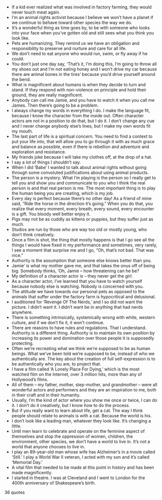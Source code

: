  - If a kid ever realized what was involved in factory farming, they would never touch meat again.
 - I’m an animal rights activist because I believe we won’t have a planet if we continue to behave toward other species the way we do.
 - It’s a wonderful thing as time goes by, to be with someone who looks into your face when you’ve gotten old and still sees what you think you look like.
 - Pets are humanizing. They remind us we have an obligation and responsibility to preserve and nurture and care for all life.
 - We don’t need to eat anyone who would run, swim, or fly away if he could.
 - You don’t just one day say, ‘That’s it, I’m doing this, I’m going to throw all my shoes out and I’m not eating honey and I won’t drive my car because there are animal bones in the tires’ because you’d drive yourself around the bend.
 - What is magnificent about humans is when they decide to turn and stand. If they respond with non-violence on principle and hold their ground, they are really magnificent.
 - Anybody can call me Jamie, and you have to watch it when you call me James. Then there’s going to be a problem.
 - I always change my words in everything I do. I make the language fit, because I know the character from the inside out. Often character actors are not in a position to do that, but I do it. I don’t change any cue and I never change anybody else’s lines, but I make my own words fit my mouth.
 - The last part of life is a spiritual concern. You need to find a context to put your life into, that will allow you to go through it with as much grace and balance as possible, even if there is rebellion and adventure and exploration and resistance.
 - My friends joke because I will take my clothes off, at the drop of a hat.
 - I say a lot of things I shouldn’t say.
 - When I did ‘Babe’ I wanted to talk about animal rights without going through some convoluted justifications about using animal products.
 - The person is a mystery. What I’m playing is the person so I really get to tell you and show you and communicate to you who I think the real person is and that real person is me. The most important thing is to play the human being you are creating, which is my job.
 - Every day is perfect because there’s no other day! As a friend of mine said, “Ride the horse in the direction it’s going.” When you do that, you realize that every moment, every breath, every sound, every encounter is a gift. You bloody well better enjoy it.
 - Pigs may not be as cuddly as kittens or puppies, but they suffer just as much.
 - Studios are run by those who are way too old or mostly young, who don’t think creatively.
 - Once a film is shot, the thing that mostly happens is that I go see all the things I would have fixed in my performance and sometimes, very rarely, I see a moment that surprise me and I go, “Oh, that’s not bad. That was nice.”
 - Authority is the assumption that someone else knows better than you.
 - Jamie’ is what my mother gave me, and that takes the onus off of being big. Somebody thinks, ‘Oh, Jamie – how threatening can he be?
 - My definition of a character actor is – they never get the girl.
 - As a character actor, I’ve learned that you have to watch yourself because nobody else is watching. Nobody is concerned with you.
 - The attitude we have towards our personal pets as opposed to the animals that suffer under the factory farm is hypocritical and delusional.
 - I auditioned for ‘Revenge Of The Nerds,’ and I so did not want the picture. I didn’t want it. I didn’t want be in anything that had nerds anywhere.
 - There is something intrinsically, systemically wrong with white, western culture, and if we don’t fix it, it won’t continue.
 - There are reasons to have rules and regulations. That I understand. Authority is a different thing. Authority is to maintain its own position by increasing its power and domination over those people it is supposedly protecting.
 - Often we’re recreating what we think we’re supposed to be as human beings. What we’ve been told we’re supposed to be, instead of who we authentically are. The key about the creation of full self-expression is to be authentically who you are, to project that.
 - I have a film called ‘A Lonely Place For Dying,’ which is the most watched film on the Internet, over 3 million hits, more than any of Hollywood’s films.
 - All of them – my father, mother, step-mother, and grandmother – were all wonderful actors and performers and they are an inspiration to me, both in their craft and in their humanity.
 - Usually, I’m the kind of actor where you show me once or twice, I can do it. I don’t do it creatively, but I know how to do the process.
 - But if you really want to learn about life, get a cat. The way I think people should relate to animals is with a cat. Because the world is his.
 - I don’t look like a leading man, whatever they look like. It’s changing a little.
 - Until men learn to celebrate and operate on the feminine aspect of themselves and stop the oppression of women, children, the environment, other species, we don’t have a world to live in. It’s not a world that anyone chooses to live in.
 - I play an 89-year-old man whose wife has Alzheimer’s in a movie called ‘Still.’ I play a World War II veteran, I acted with my son and it’s called ‘Memorial Day.’
 - A vital film that needed to be made at this point in history and has been made magnificently.
 - I started in theatre. I was at Cleveland and I went to London for the 400th anniversary of Shakespeare’s birth.

36 quotes